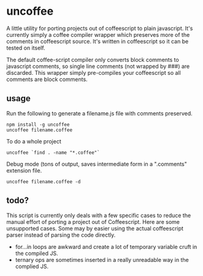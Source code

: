 # uncoffee
A little utility for porting projects out of coffeescript to plain javascript. It's currently simply a coffee compiler wrapper which preserves more of the comments in coffeescript source. It's written in coffeescript so it can be tested on itself.

The default coffee-script compiler only converts block comments to javascript comments, so single line comments (not wrapped by ###) are discarded. This wrapper simply pre-compiles your coffeescript so all comments are block comments.

## usage
Run the following to generate a filename.js file with comments preserved.
```
npm install -g uncoffee
uncoffee filename.coffee
```

To do a whole project
```
uncoffee `find . -name "*.coffee"`
```

Debug mode (tons of output, saves intermediate form in a ".comments" extension file.
```
uncoffee filename.coffee -d
```

## todo?
This script is currently only deals with a few specific cases to reduce the manual effort of porting a project out of Coffeescript. Here are some unsupported cases. Some may by easier using the actual coffeescript parser instead of parsing the code directly.
  * for...in loops are awkward and create a lot of temporary variable cruft in the compiled JS.
  * ternary ops are sometimes inserted in a really unreadable way in the complied JS.
